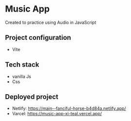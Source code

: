 # Music App

Created to practice using Audio in JavaScript

## Project configuration

-   Vite

## Tech stack

-   vanilla Js
-   Css

## Deployed project
- Netlify: https://main--fanciful-horse-b4d84a.netlify.app/
- Varcel: https://music-app-xi-teal.vercel.app/

